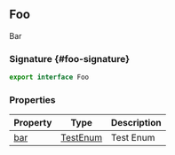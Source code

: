 ## Foo

Bar

### Signature {#foo-signature}

```typescript
export interface Foo
```

### Properties

| Property | Type | Description |
| --- | --- | --- |
| [bar](docs/test-suite-b/foo-bar-propertysignature) | [TestEnum](docs/test-suite-a/testenum-enum) | Test Enum |
